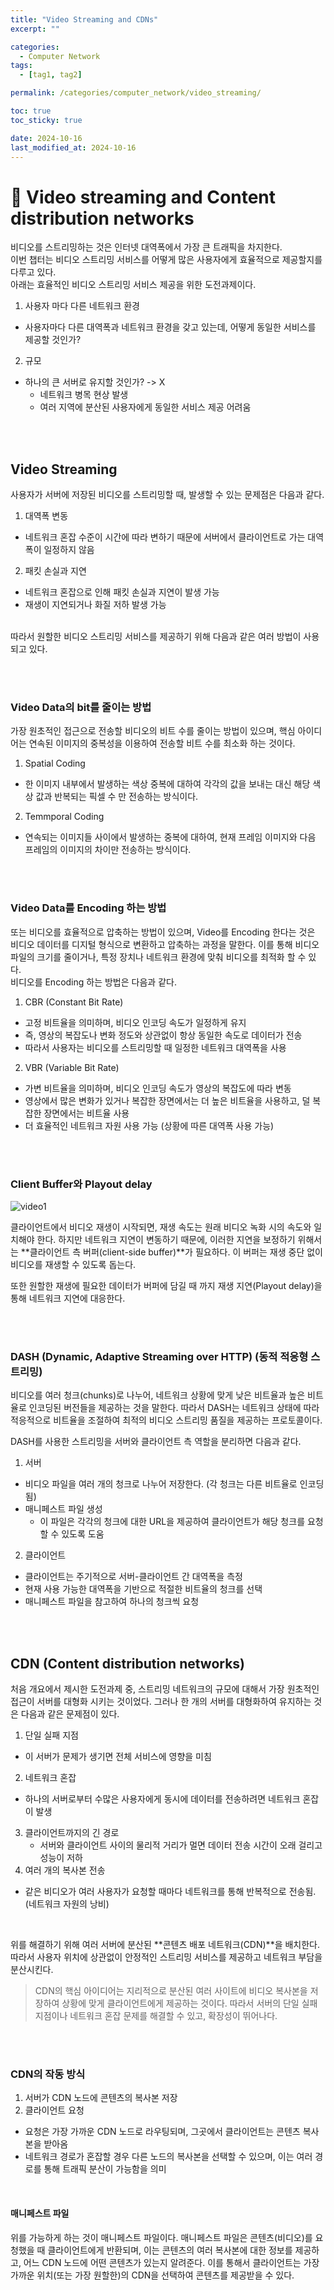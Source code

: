 ```yaml
---
title: "Video Streaming and CDNs"
excerpt: ""

categories:
  - Computer Network
tags:
  - [tag1, tag2]

permalink: /categories/computer_network/video_streaming/

toc: true
toc_sticky: true

date: 2024-10-16
last_modified_at: 2024-10-16
---
```


# 🦥 Video streaming and Content distribution networks
비디오를 스트리밍하는 것은 인터넷 대역폭에서 가장 큰 트래픽을 차지한다. <br> 
이번 챕터는 비디오 스트리밍 서비스를 어떻게 많은 사용자에게 효율적으로 제공할지를 다루고 있다.<br>
아래는 효율적인 비디오 스트리밍 서비스 제공을 위한 도전과제이다.<br>

1. 사용자 마다 다른 네트워크 환경
  - 사용자마다 다른 대역폭과 네트워크 환경을 갖고 있는데, 어떻게 동일한 서비스를 제공할 것인가?
2. 규모
  - 하나의 큰 서버로 유지할 것인가? -> X
    - 네트워크 병목 현상 발생
    - 여러 지역에 분산된 사용자에게 동일한 서비스 제공 어려움


<br><br>

## Video Streaming
사용자가 서버에 저장된 비디오를 스트리밍할 때, 발생할 수 있는 문제점은 다음과 같다.<br>

1. 대역폭 변동
  - 네트워크 혼잡 수준이 시간에 따라 변하기 때문에 서버에서 클라이언트로 가는 대역폭이 일정하지 않음
2. 패킷 손실과 지연
  - 네트워크 혼잡으로 인해 패킷 손실과 지연이 발생 가능
  - 재생이 지연되거나 화질 저하 발생 가능

<br>
따라서 원할한 비디오 스트리밍 서비스를 제공하기 위해 다음과 같은 여러 방법이 사용되고 있다.

<br><br>

### Video Data의 bit를 줄이는 방법
가장 원초적인 접근으로 전송할 비디오의 비트 수를 줄이는 방법이 있으며, 핵심 아이디어는 연속된 이미지의 중복성을 이용하여 전송할 비트 수를 최소화 하는 것이다. 

1. Spatial Coding
  - 한 이미지 내부에서 발생하는 색상 중복에 대하여 각각의 값을 보내는 대신 해당 색상 값과 반복되는 픽셀 수 만 전송하는 방식이다.
2. Temmporal Coding
  - 연속되는 이미지들 사이에서 발생하는 중복에 대하여, 현재 프레임 이미지와 다음 프레임의 이미지의 차이만 전송하는 방식이다.

<br><br>

### Video Data를 Encoding 하는 방법
또는 비디오를 효율적으로 압축하는 방법이 있으며, Video를 Encoding 한다는 것은 비디오 데이터를 디지털 형식으로 변환하고 압축하는 과정을 말한다. 이를 통해 비디오 파일의 크기를 줄이거나, 특정 장치나 네트워크 환경에 맞춰 비디오를 최적화 할 수 있다.<br>
비디오를 Encoding 하는 방법은 다음과 같다.

1. CBR (Constant Bit Rate)
  - 고정 비트율을 의미하며, 비디오 인코딩 속도가 일정하게 유지
  - 즉, 영상의 복잡도나 변화 정도와 상관없이 항상 동일한 속도로 데이터가 전송
  - 따라서 사용자는 비디오를 스트리밍할 때 일정한 네트워크 대역폭을 사용
2. VBR (Variable Bit Rate)
  - 가변 비트율을 의미하며, 비디오 인코딩 속도가 영상의 복잡도에 따라 변동
  - 영상에서 많은 변화가 있거나 복잡한 장면에서는 더 높은 비트율을 사용하고, 덜 복잡한 장면에서는 비트율 사용
  - 더 효율적인 네트워크 자원 사용 가능 (상황에 따른 대역폭 사용 가능)

<br><br>


### Client Buffer와 Playout delay

![video1](/assets\images\posts_img\network\video1.png)

클라이언트에서 비디오 재생이 시작되면, 재생 속도는 원래 비디오 녹화 시의 속도와 일치해야 한다. 하지만 네트워크 지연이 변동하기 때문에, 이러한 지연을 보정하기 위해서는 **클라이언트 측 버퍼(client-side buffer)**가 필요하다. 이 버퍼는 재생 중단 없이 비디오를 재생할 수 있도록 돕는다.<br>

또한 원할한 재생에 필요한 데이터가 버퍼에 담길 때 까지 재생 지연(Playout delay)을 통해 네트워크 지연에 대응한다.<br>

<br><br>


### DASH (Dynamic, Adaptive Streaming over HTTP) (동적 적응형 스트리밍)
비디오를 여러 청크(chunks)로 나누어, 네트워크 상황에 맞게 낮은 비트율과 높은 비트율로 인코딩된 버전들을 제공하는 것을 말한다. 따라서 DASH는 네트워크 상태에 따라 적응적으로 비트율을 조절하여 최적의 비디오 스트리밍 품질을 제공하는 프로토콜이다.

DASH를 사용한 스트리밍을 서버와 클라이언트 측 역할을 분리하면 다음과 같다.

1. 서버
  - 비디오 파일을 여러 개의 청크로 나누어 저장한다. (각 청크는 다른 비트율로 인코딩 됨)
  - 매니페스트 파일 생성
    - 이 파일은 각각의 청크에 대한 URL을 제공하여 클라이언트가 해당 청크를 요청할 수 있도록 도움
2. 클라이언트
  - 클라이언트는 주기적으로 서버-클라이언트 간 대역폭을 측정
  - 현재 사용 가능한 대역폭을 기반으로 적절한 비트율의 청크를 선택
  - 매니페스트 파일을 참고하여 하나의 청크씩 요청

<br><br>


## CDN (Content distribution networks)
처음 개요에서 제시한 도전과제 중, 스트리밍 네트워크의 규모에 대해서 가장 원초적인 접근이 서버를 대형화 시키는 것이었다. 그러나 한 개의 서버를 대형화하여 유지하는 것은 다음과 같은 문제점이 있다.

1. 단일 실패 지점
  - 이 서버가 문제가 생기면 전체 서비스에 영향을 미침
2. 네트워크 혼잡
  - 하나의 서버로부터 수많은 사용자에게 동시에 데이터를 전송하려면 네트워크 혼잡이 발생
3. 클라이언트까지의 긴 경로
   - 서버와 클라이언트 사이의 물리적 거리가 멀면 데이터 전송 시간이 오래 걸리고 성능이 저하
4. 여러 개의 복사본 전송
  - 같은 비디오가 여러 사용자가 요청할 때마다 네트워크를 통해 반복적으로 전송됨.(네트워크 자원의 낭비)
 
<br>

위를 해결하기 위해 여러 서버에 분산된 **콘텐츠 배포 네트워크(CDN)**을 배치한다. 따라서 사용자 위치에 상관없이 안정적인 스트리밍 서비스를 제공하고 네트워크 부담을 분산시킨다.<br>

> CDN의 핵심 아이디어는 지리적으로 분산된 여러 사이트에 비디오 복사본을 저장하여 상황에 맞게 클라이언트에게 제공하는 것이다. 따라서 서버의 단일 실패 지점이나 네트워크 혼잡 문제를 해결할 수 있고, 확장성이 뛰어나다.

<br><br>

### CDN의 작동 방식
1. 서버가 CDN 노드에 콘텐츠의 복사본 저장
2. 클라이언트 요청
  - 요청은 가장 가까운 CDN 노드로 라우팅되며, 그곳에서 클라이언트는 콘텐츠 복사본을 받아옴
  - 네트워크 경로가 혼잡할 경우 다른 노드의 복사본을 선택할 수 있으며, 이는 여러 경로를 통해 트래픽 분산이 가능함을 의미

<br>

#### 매니페스트 파일
위를 가능하게 하는 것이 매니페스트 파일이다. 매니페스트 파일은 콘텐츠(비디오)를 요청했을 때 클라이언트에게 반환되며, 이는 콘텐츠의 여러 복사본에 대한 정보를 제공하고, 어느 CDN 노드에 어떤 콘텐츠가 있는지 알려준다. 이를 통해서 클라이언트는 가장 가까운 위치(또는 가장 원할한)의 CDN을 선택하여 콘텐츠를 제공받을 수 있다. <br>




<!--chapter3 24p 까지-->